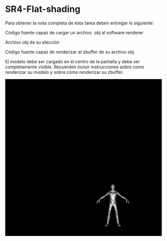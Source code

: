 # SR4-Flat-shading
Para obtener la nota completa de ésta tarea deben entregar lo siguiente:

Código fuente capaz de cargar un archivo .obj al software renderer

Archivo obj de su elección 

Código fuente capaz de renderizar el zbuffer de su archivo obj

El modelo debe ser cargado en el centro de la pantalla y debe ser completamente visible. Recuerden incluir instrucciones sobre como renderizar su modelo y sobre cómo renderizar su zbuffer.

![](output.bmp) 
